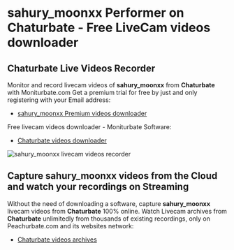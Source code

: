 # sahury_moonxx Performer on Chaturbate - Free LiveCam videos downloader

## Chaturbate Live Videos Recorder

Monitor and record livecam videos of **sahury_moonxx** from **Chaturbate** with Moniturbate.com
Get a premium trial for free by just and only registering with your Email address:
* [sahury_moonxx Premium videos downloader](https://moniturbate.com/request-demo-licence-key.html)

Free livecam videos downloader - Moniturbate Software:
* [Chaturbate videos downloader](https://moniturbate.com/moniturbate-download-software.html)

![sahury_moonxx livecam videos recorder](https://peachurnet.com/templates/moniturbate-software.png)


## Capture sahury_moonxx videos from the Cloud and watch your recordings on Streaming

Without the need of downloading a software, capture **sahury_moonxx** livecam videos from **Chaturbate** 100% online.
Watch Livecam archives from **Chaturbate** unlimitedly from thousands of existing recordings, only on Peachurbate.com and its websites network:
* [Chaturbate videos archives](https://peachurnet.com/)